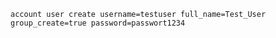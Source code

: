 ---
---

`account user create username=testuser full_name=Test_User group_create=true password=passwort1234`